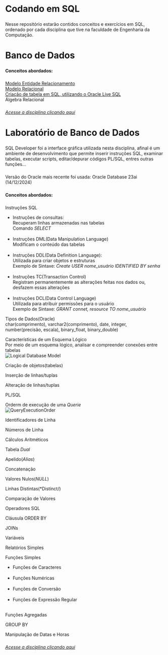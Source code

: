 <h1 align="left"> Codando em SQL</h1>

###

<p align="left"> Nesse repositório estarão contidos conceitos e exercícios em SQL, ordenado por cada disciplina que tive na faculdade de Engenharia da Computação. </p>

###

<h1 align="left"> Banco de Dados</h1>

###

<p align="left"><strong>Conceitos abordados:</strong></p>

###

[Modelo Entidade Relacionamento](Banco-de-Dados/DER)<br>
[Modelo Relacional](Banco-de-Dados)<br>
[Criação de tabela em SQL, utilizando o Oracle Live SQL](Banco-de-Dados)<br>
Álgebra Relacional<br>

### 

[*Acesse a disciplina clicando aqui*](https://github.com/ViniciusHenriqueOliveira/Coding-In-SQL/tree/main/Banco-de-Dados)

### 

<h1 align="left"> Laboratório de Banco de Dados </h1>  

###

<p align="left"> SQL Developer foi a interface gráfica utilizada nesta disciplina, afinal é um ambiente de desenvolvimento que permite inserir instruções SQL, examinar tabelas, executar scripts, editar/depurar códigos PL/SQL, entres outras funções...</p>

###

<p align="left">Versão do Oracle mais recente foi usada: Oracle Database 23ai (14/12/2024)</p>

###

<p align="left"><strong>Conceitos abordados:</strong></p>


###

Instruções SQL<br>
- Instruções de consultas:<br>
Recuperam linhas armazenadas nas tabelas<br>
Comando *SELECT*<br><br>
- Instruções DML(Data Manipulation Language)<br>
Modificam o conteúdo das tabelas<br><br>
- Instruções DDL(Data Definition Language):<br>
Utilizada para criar objetos e estruturas<br>
Exemplo de Sintaxe: *Create USER nome_usuário IDENTIFIED BY senha*<br><br>
- Instruções TC(Transaction Control)<br>
Registram permanentemente as alterações feitas nos dados ou, desfazem essas alterações<br><br>
- Instruções DCL(Data Control Language)<br>
Utilizada para atribuir permissões para o usuário<br>
Exemplo de Sintaxe: *GRANT connet, resource TO nome_usuário*<br>

Tipos de Dados(Oracle)<br>
char(comprimento), varchar2(comprimento), date, integer, number(precisão, escala), binary_float, binary_double)<br>

Características de um Esquema Lógico<br>
Por meio de um esquema lógico, analisar e compreender conexões entre tabelas<br>
![Logical Database Model](https://github.com/user-attachments/assets/eebe6401-06b6-4429-acbc-d4509633eaa8)

Criação de objetos(tabelas)<br>

Inserção de linhas/tuplas<br>

Alteração de linhas/tuplas<br>

PL/SQL<br>

Orderm de execução de uma *Querie*<br>
![QueryExecutionOrder](https://github.com/user-attachments/assets/8c145952-8e94-43c7-b314-e554c62eb9cc)

Identificadores de Linha<br>

Números de Linha<br>

Cálculos Aritméticos<br>

Tabela *Dual*<br>

Apelido(*Alias*)<br>

Concatenação<br>

Valores Nulos(*NULL*)<br>

Linhas Distintas(*Distinct/)<br>

Comparação de Valores<br>

Operadores SQL<br>

Cláusula ORDER BY<br>

JOINs<br>

Variáveis<br>

Relatórios Simples<br>

Funções Simples<br>
- Funções de Caracteres<br><br>
- Funções Numéricas<br><br>
- Funções de Conversão<br><br>
- Funções de Expressão Regular<br><br>

Funções Agregadas<br>

GROUP BY<br>

Manipulação de Datas e Horas

###

[*Acesse a disciplina clicando aqui*](https://github.com/ViniciusHenriqueOliveira/Coding-In-SQL/tree/main/Laborat%C3%B3rio-de-Banco-de-Dados)
